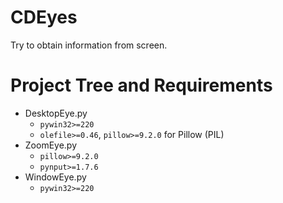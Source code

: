 # CDEyes
Try to obtain information from screen.


# Project Tree and Requirements

+ DesktopEye.py
    + `pywin32>=220`
    + `olefile>=0.46`, `pillow>=9.2.0` for Pillow (PIL)
+ ZoomEye.py
    + `pillow>=9.2.0`
    + `pynput>=1.7.6`
+ WindowEye.py
    + `pywin32>=220`